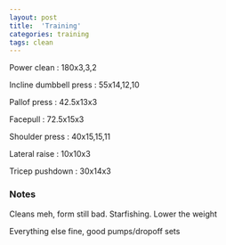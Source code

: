 ```yaml
---
layout: post
title:  'Training'
categories: training
tags: clean
---
```


Power clean : 180x3,3,2

Incline dumbbell press : 55x14,12,10

Pallof press  : 42.5x13x3

Facepull  : 72.5x15x3

Shoulder press  : 40x15,15,11

Lateral raise : 10x10x3

Tricep pushdown : 30x14x3

### Notes

Cleans meh, form still bad. Starfishing. Lower the weight

Everything else fine, good pumps/dropoff sets
